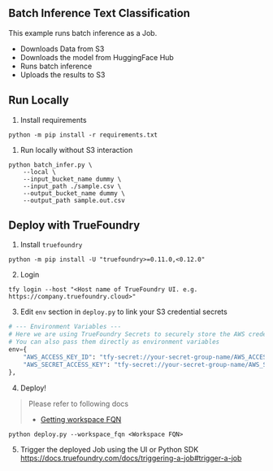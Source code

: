 Batch Inference Text Classification
---
This example runs batch inference as a Job.

- Downloads Data from S3
- Downloads the model from HuggingFace Hub
- Runs batch inference
- Uploads the results to S3

## Run Locally

1. Install requirements

```shell
python -m pip install -r requirements.txt
```

1. Run locally without S3 interaction

```shell
python batch_infer.py \
    --local \
    --input_bucket_name dummy \
    --input_path ./sample.csv \
    --output_bucket_name dummy \
    --output_path sample.out.csv
```

## Deploy with TrueFoundry

1. Install `truefoundry`

```shell
python -m pip install -U "truefoundry>=0.11.0,<0.12.0"
```

2. Login

```shell
tfy login --host "<Host name of TrueFoundry UI. e.g. https://company.truefoundry.cloud>"
```

3. Edit `env` section in `deploy.py` to link your S3 credential secrets

```python
# --- Environment Variables ---
# Here we are using TrueFoundry Secrets to securely store the AWS credentials
# You can also pass them directly as environment variables
env={
    "AWS_ACCESS_KEY_ID": "tfy-secret://your-secret-group-name/AWS_ACCESS_KEY_ID",
    "AWS_SECRET_ACCESS_KEY": "tfy-secret://your-secret-group-name/AWS_SECRET_ACCESS_KEY",
},
```

4. Deploy!

> Please refer to following docs
> - [Getting workspace FQN](https://docs.truefoundry.com/docs/key-concepts#get-workspace-fqn)

```shell
python deploy.py --workspace_fqn <Workspace FQN>
```

5. Trigger the deployed Job using the UI or Python SDK
https://docs.truefoundry.com/docs/triggering-a-job#trigger-a-job
